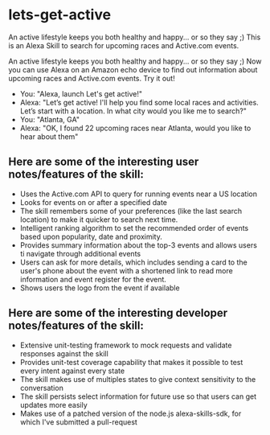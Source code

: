 # lets-get-active
An active lifestyle keeps you both healthy and happy... or so they say ;) This is an Alexa Skill to search for upcoming races and Active.com events.

An active lifestyle keeps you both healthy and happy... or so they say ;)
Now you can use Alexa on an Amazon echo device to find out information about upcoming races and Active.com events. Try it out! 

* You: "Alexa, launch Let's get active!"
* Alexa: "Let’s get active! I'll help you find some local races and activities. Let’s start with a location. In what city would you like me to search?"
* You: "Atlanta, GA"
* Alexa: "OK, I found 22 upcoming races near Atlanta, would you like to hear about them"

## Here are some of the interesting user notes/features of the skill:
* Uses the Active.com API to query for running events near a US location
* Looks for events on or after a specified date
* The skill remembers some of your preferences (like the last search location) to make it quicker to search next time.
* Intelligent ranking algorithm to set the recommended order of events based upon popularity, date and proximity.
* Provides summary information about the top-3 events and allows users ti navigate through additional events
* Users can ask for more details, which includes sending a card to the user's phone about the event with a shortened link to read more information and event register for the event.
* Shows users the logo from the event if available

## Here are some of the interesting developer notes/features of the skill:
* Extensive unit-testing framework to mock requests and validate responses against the skill
* Provides unit-test coverage capability that makes it possible to test every intent against every state
* The skill makes use of multiples states to give context sensitivity to the conversation
* The skill persists select information for future use so that users can get updates more easily
* Makes use of a patched version of the node.js alexa-skills-sdk, for which I've submitted a pull-request
